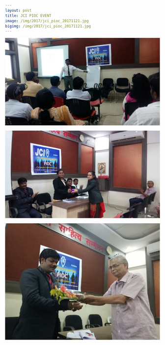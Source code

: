 ```yaml
---
layout: post
title: JCI PIOC EVENT
image: /img/2017/jci_pioc_20171121.jpg
bigimg: /img/2017/jci_pioc_20171121.jpg
---
```


![JCI WEEK LAST NIGHT](/img/2017/jci_pioc_20171121_2.jpg)

![JCI WEEK LAST NIGHT](/img/2017/jci_pioc_20171121_3.jpg)

![JCI WEEK LAST NIGHT](/img/2017/jci_pioc_20171121.jpg)
